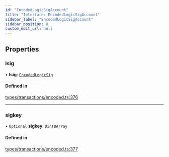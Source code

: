 ```yaml
---
id: "EncodedLogicSigAccount"
title: "Interface: EncodedLogicSigAccount"
sidebar_label: "EncodedLogicSigAccount"
sidebar_position: 0
custom_edit_url: null
---
```


## Properties

### lsig

• **lsig**: [`EncodedLogicSig`](EncodedLogicSig.md)

#### Defined in

[types/transactions/encoded.ts:376](https://github.com/joe-p/js-algorand-sdk/blob/6a3021f/src/types/transactions/encoded.ts#L376)

___

### sigkey

• `Optional` **sigkey**: `Uint8Array`

#### Defined in

[types/transactions/encoded.ts:377](https://github.com/joe-p/js-algorand-sdk/blob/6a3021f/src/types/transactions/encoded.ts#L377)
